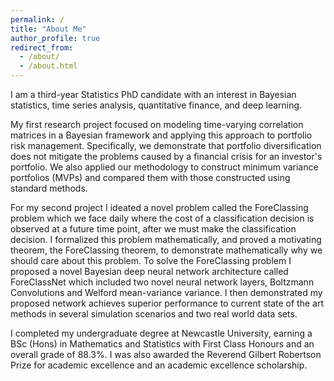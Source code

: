 ```yaml
---
permalink: /
title: "About Me"
author_profile: true
redirect_from: 
  - /about/
  - /about.html
---
```

I am a third-year Statistics PhD candidate with an interest in Bayesian statistics, time series analysis, quantitative finance, and deep learning.

My first research project focused on modeling time-varying correlation matrices in a Bayesian framework and applying this approach to portfolio risk management. Specifically, we demonstrate that portfolio diversification does not mitigate the problems caused by a financial crisis for an investor's portfolio. We also applied our methodology to construct minimum variance portfolios (MVPs) and compared them with those constructed using standard methods.

For my second project I ideated a novel problem called the ForeClassing problem which we face daily where the cost of a classification decision is observed at a future time point, after we must make the classification decision. I formalized this problem mathematically, and proved a motivating theorem, the ForeClassing theorem, to demonstrate mathematically why we should care about this problem. To solve the ForeClassing problem I proposed a novel Bayesian deep neural network architecture called ForeClassNet which included two novel neural network layers, Boltzmann Convolutions and Welford mean-variance variance. I then demonstrated my proposed network achieves superior performance to current state of the art methods in several simulation scenarios and two real world data sets.

I completed my undergraduate degree at Newcastle University, earning a BSc (Hons) in Mathematics and Statistics with First Class Honours and an overall grade of 88.3%. I was also awarded the Reverend Gilbert Robertson Prize for academic excellence and an academic excellence scholarship.
